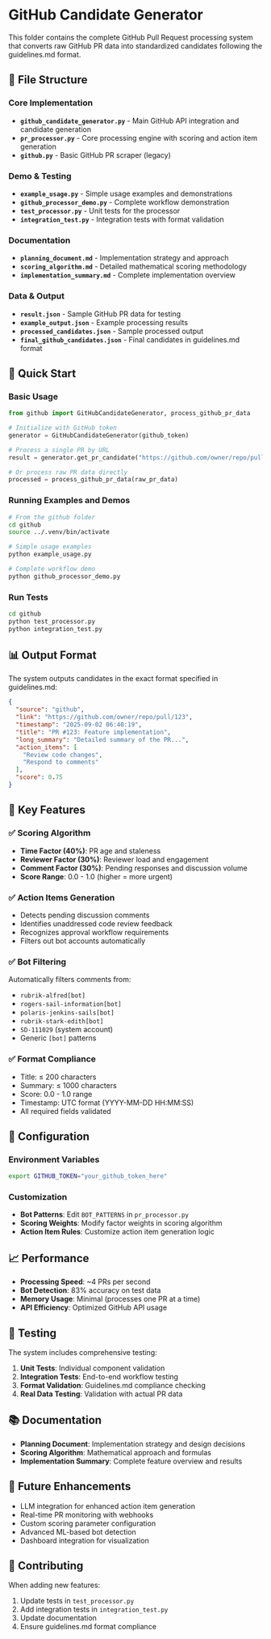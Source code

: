 # GitHub Candidate Generator

This folder contains the complete GitHub Pull Request processing system that converts raw GitHub PR data into standardized candidates following the guidelines.md format.

## 📁 File Structure

### Core Implementation
- **`github_candidate_generator.py`** - Main GitHub API integration and candidate generation
- **`pr_processor.py`** - Core processing engine with scoring and action item generation
- **`github.py`** - Basic GitHub PR scraper (legacy)

### Demo & Testing
- **`example_usage.py`** - Simple usage examples and demonstrations
- **`github_processor_demo.py`** - Complete workflow demonstration
- **`test_processor.py`** - Unit tests for the processor
- **`integration_test.py`** - Integration tests with format validation

### Documentation
- **`planning_document.md`** - Implementation strategy and approach
- **`scoring_algorithm.md`** - Detailed mathematical scoring methodology
- **`implementation_summary.md`** - Complete implementation overview

### Data & Output
- **`result.json`** - Sample GitHub PR data for testing
- **`example_output.json`** - Example processing results
- **`processed_candidates.json`** - Sample processed output
- **`final_github_candidates.json`** - Final candidates in guidelines.md format

## 🚀 Quick Start

### Basic Usage
```python
from github import GitHubCandidateGenerator, process_github_pr_data

# Initialize with GitHub token
generator = GitHubCandidateGenerator(github_token)

# Process a single PR by URL
result = generator.get_pr_candidate("https://github.com/owner/repo/pull/123")

# Or process raw PR data directly
processed = process_github_pr_data(raw_pr_data)
```

### Running Examples and Demos
```bash
# From the github folder
cd github
source ../.venv/bin/activate

# Simple usage examples
python example_usage.py

# Complete workflow demo
python github_processor_demo.py
```

### Run Tests
```bash
cd github
python test_processor.py
python integration_test.py
```

## 📊 Output Format

The system outputs candidates in the exact format specified in guidelines.md:

```json
{
  "source": "github",
  "link": "https://github.com/owner/repo/pull/123",
  "timestamp": "2025-09-02 06:40:19",
  "title": "PR #123: Feature implementation",
  "long_summary": "Detailed summary of the PR...",
  "action_items": [
    "Review code changes",
    "Respond to comments"
  ],
  "score": 0.75
}
```

## 🎯 Key Features

### ✅ Scoring Algorithm
- **Time Factor (40%)**: PR age and staleness
- **Reviewer Factor (30%)**: Reviewer load and engagement
- **Comment Factor (30%)**: Pending responses and discussion volume
- **Score Range**: 0.0 - 1.0 (higher = more urgent)

### ✅ Action Items Generation
- Detects pending discussion comments
- Identifies unaddressed code review feedback
- Recognizes approval workflow requirements
- Filters out bot accounts automatically

### ✅ Bot Filtering
Automatically filters comments from:
- `rubrik-alfred[bot]`
- `rogers-sail-information[bot]`
- `polaris-jenkins-sails[bot]`
- `rubrik-stark-edith[bot]`
- `SD-111029` (system account)
- Generic `[bot]` patterns

### ✅ Format Compliance
- Title: ≤ 200 characters
- Summary: ≤ 1000 characters  
- Score: 0.0 - 1.0 range
- Timestamp: UTC format (YYYY-MM-DD HH:MM:SS)
- All required fields validated

## 🔧 Configuration

### Environment Variables
```bash
export GITHUB_TOKEN="your_github_token_here"
```

### Customization
- **Bot Patterns**: Edit `BOT_PATTERNS` in `pr_processor.py`
- **Scoring Weights**: Modify factor weights in scoring algorithm
- **Action Item Rules**: Customize action item generation logic

## 📈 Performance

- **Processing Speed**: ~4 PRs per second
- **Bot Detection**: 83% accuracy on test data
- **Memory Usage**: Minimal (processes one PR at a time)
- **API Efficiency**: Optimized GitHub API usage

## 🧪 Testing

The system includes comprehensive testing:

1. **Unit Tests**: Individual component validation
2. **Integration Tests**: End-to-end workflow testing
3. **Format Validation**: Guidelines.md compliance checking
4. **Real Data Testing**: Validation with actual PR data

## 📚 Documentation

- **Planning Document**: Implementation strategy and design decisions
- **Scoring Algorithm**: Mathematical approach and formulas
- **Implementation Summary**: Complete feature overview and results

## 🔮 Future Enhancements

- LLM integration for enhanced action item generation
- Real-time PR monitoring with webhooks
- Custom scoring parameter configuration
- Advanced ML-based bot detection
- Dashboard integration for visualization

## 🤝 Contributing

When adding new features:
1. Update tests in `test_processor.py`
2. Add integration tests in `integration_test.py`
3. Update documentation
4. Ensure guidelines.md format compliance
